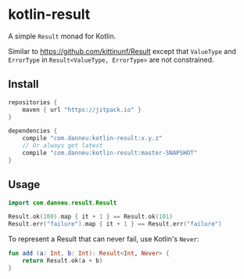 
# kotlin-result

A simple `Result` monad for Kotlin.

Similar to <https://github.com/kittinunf/Result> except that
`ValueType` and `ErrorType` in `Result<ValueType, ErrorType>` 
are not constrained.

## Install

```groovy
repositories {
    maven { url "https://jitpack.io" }
}

dependencies {
    compile "com.danneu:kotlin-result:x.y.z"
    // Or always get latest
    compile "com.danneu:kotlin-result:master-SNAPSHOT"
}
```

## Usage

```kotlin
import com.danneu.result.Result

Result.ok(100).map { it + 1 } == Result.ok(101)
Result.err("failure").map { it + 1 } == Result.err("failure")
```

To represent a Result that can never fail, use Kotlin's `Never`:

```kotlin
fun add (a: Int, b: Int): Result<Int, Never> {
    return Result.ok(a + b)
}
```

